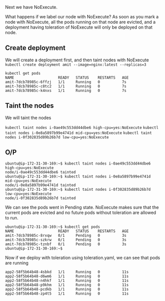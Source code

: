 

Next we have NoExecute.

What happens if we label our node with NoExecute? As soon as you mark a node with NoExecute, all the pods running on that node are evicted, and a deployment having toleration of NoExecute will only be deployed on that node.

## Create deployment

We will create a deployment first, and then taint nodes with NoExecute
`kubectl create deployment amit --image=nginx:latest --replicas=3`

```
kubectl get pods
NAME                    READY   STATUS    RESTARTS   AGE
amit-7dcb78985c-6ffzj   1/1     Running   0          7s
amit-7dcb78985c-c8tc2   1/1     Running   0          7s
amit-7dcb78985c-k4nxs   1/1     Running   0          7s

```

## Taint the nodes

We will taint the nodes 

`kubectl taint nodes i-0ae49c553dd44dbe6 high-cpu=yes:NoExecute`
`kubectl taint nodes i-0e8a5897b99e4741d mid-cpu=yes:NoExecute`
`kubectl taint nodes i-0f302835d89b26b7d low-cpu=yes:NoExecute`


## O/P

```
ubuntu@ip-172-31-30-169:~$ kubectl taint nodes i-0ae49c553dd44dbe6 high-cpu=yes:NoExecute
node/i-0ae49c553dd44dbe6 tainted
ubuntu@ip-172-31-30-169:~$ kubectl taint nodes i-0e8a5897b99e4741d mid-cpu=yes:NoExecute
node/i-0e8a5897b99e4741d tainted
ubuntu@ip-172-31-30-169:~$ kubectl taint nodes i-0f302835d89b26b7d low-cpu=yes:NoExecute
node/i-0f302835d89b26b7d tainted
```

We can see the pods went in Pending state. NoExecute makes sure that the current pods are evicted and no future pods without toleration are allowed to run.

```
ubuntu@ip-172-31-30-169:~$ kubectl get pods
NAME                    READY   STATUS    RESTARTS   AGE
amit-7dcb78985c-8rxqw   0/1     Pending   0          3s
amit-7dcb78985c-szkrw   0/1     Pending   0          3s
amit-7dcb78985c-tznbf   0/1     Pending   0          3s
ubuntu@ip-172-31-30-169:~$ 

```

Now if we deploy with toleration using toleration.yaml, we can see that pods are running

```
app2-58f5b64b48-4sbkd   1/1     Running   0          11s
app2-58f5b64b48-d6wm6   1/1     Running   0          11s
app2-58f5b64b48-n4hkf   1/1     Running   0          11s
app2-58f5b64b48-p9khm   1/1     Running   0          11s
app2-58f5b64b48-pcdkb   1/1     Running   0          11s
app2-58f5b64b48-zp4t5   1/1     Running   0          11s

```